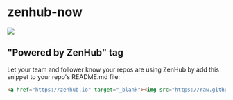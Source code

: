 zenhub-now
==========
<a href="https://zenhub.io" target="_blank"><img src="https://raw.github.com/axiomzen/zenhub-now/master/powered-by-zenhub-720.png"/></a>

## "Powered by ZenHub" tag

Let your team and follower know your repos are using ZenHub by add this snippet to your repo's README.md file:

```html
<a href="https://zenhub.io" target="_blank"><img src="https://raw.github.com/axiomzen/zenhub-now/master/powered-by-zenhub-720.png" alt="Powered by ZenHub"/></a>
```
